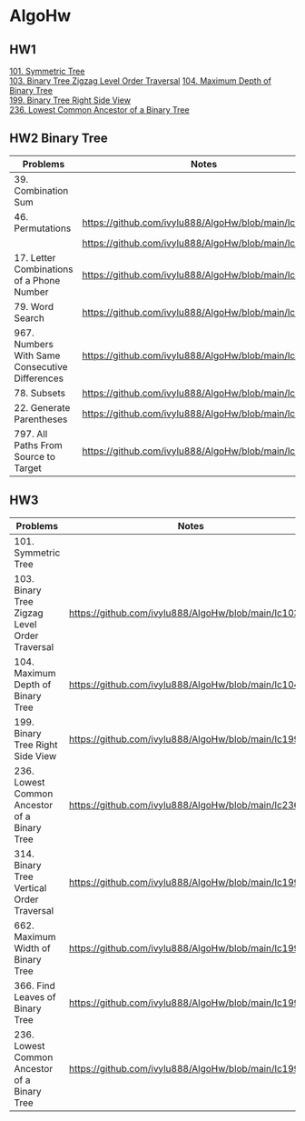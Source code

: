 # AlgoHw


## HW1







[101. Symmetric Tree]()  
[103. Binary Tree Zigzag Level Order Traversal](https://github.com/ivylu888/AlgoHw/blob/main/lc103.py)
[104. Maximum Depth of Binary Tree](https://github.com/ivylu888/AlgoHw/blob/main/lc104.py/)  
[199. Binary Tree Right Side View](https://github.com/ivylu888/AlgoHw/blob/main/lc199.py/)  
[236. Lowest Common Ancestor of a Binary Tree](https://github.com/ivylu888/AlgoHw/blob/main/lc236.py)


## HW2 Binary Tree
| Problems  | Notes |
| --- | --- |
| 39. Combination Sum |   |
| 46. Permutations | https://github.com/ivylu888/AlgoHw/blob/main/lc103.py |
|  | https://github.com/ivylu888/AlgoHw/blob/main/lc104.py |
| 17. Letter Combinations of a Phone Number | https://github.com/ivylu888/AlgoHw/blob/main/lc199.py |
| 79. Word Search | https://github.com/ivylu888/AlgoHw/blob/main/lc236.py | 
| 967. Numbers With Same Consecutive Differences | https://github.com/ivylu888/AlgoHw/blob/main/lc199.py |
| 78. Subsets | https://github.com/ivylu888/AlgoHw/blob/main/lc199.py |
| 22. Generate Parentheses | https://github.com/ivylu888/AlgoHw/blob/main/lc199.py |
| 797. All Paths From Source to Target | https://github.com/ivylu888/AlgoHw/blob/main/lc199.py |


## HW3 
| Problems  | Notes |
| --- | --- |
| 101. Symmetric Tree |   |
| 103. Binary Tree Zigzag Level Order Traversal | https://github.com/ivylu888/AlgoHw/blob/main/lc103.py |
| 104. Maximum Depth of Binary Tree | https://github.com/ivylu888/AlgoHw/blob/main/lc104.py |
| 199. Binary Tree Right Side View | https://github.com/ivylu888/AlgoHw/blob/main/lc199.py |
| 236. Lowest Common Ancestor of a Binary Tree | https://github.com/ivylu888/AlgoHw/blob/main/lc236.py | 
| 314. Binary Tree Vertical Order Traversal | https://github.com/ivylu888/AlgoHw/blob/main/lc199.py |
| 662. Maximum Width of Binary Tree | https://github.com/ivylu888/AlgoHw/blob/main/lc199.py |
| 366. Find Leaves of Binary Tree | https://github.com/ivylu888/AlgoHw/blob/main/lc199.py |
| 236. Lowest Common Ancestor of a Binary Tree | https://github.com/ivylu888/AlgoHw/blob/main/lc199.py |




